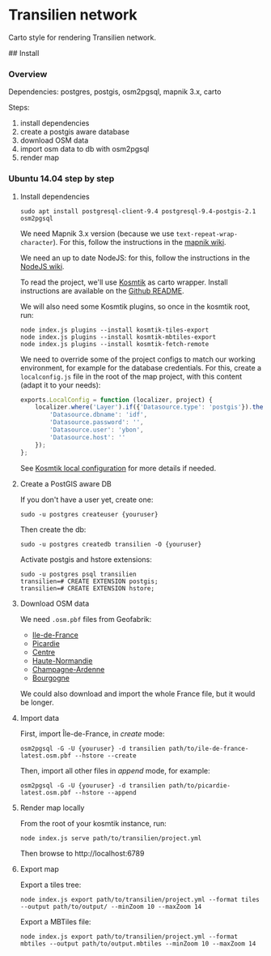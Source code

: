 # Transilien network

Carto style for rendering Transilien network.

## Install

### Overview

Dependencies: postgres, postgis, osm2pgsql, mapnik 3.x, carto

Steps:

1. install dependencies
2. create a postgis aware database
3. download OSM data
4. import osm data to db with osm2pgsql
5. render map


### Ubuntu 14.04 step by step

1. Install dependencies

    ```
    sudo apt install postgresql-client-9.4 postgresql-9.4-postgis-2.1 osm2pgsql
    ```

    We need Mapnik 3.x version (because we use `text-repeat-wrap-character`). For
    this, follow the instructions in the [mapnik wiki](https://github.com/mapnik/mapnik/wiki/UbuntuInstallation#install-from-packages).

    We need an up to date NodeJS: for this, follow the instructions in the
    [NodeJS wiki](https://github.com/joyent/node/wiki/Installing-Node.js-via-package-manager#debian-and-ubuntu-based-linux-distributions).

    To read the project, we'll use [Kosmtik](https://github.com/kosmtik/kosmtik)
    as carto wrapper. Install instructions are available on the [Github README](https://github.com/kosmtik/kosmtik#install).

    We will also need some Kosmtik plugins, so once in the kosmtik root, run:

    ```
    node index.js plugins --install kosmtik-tiles-export
    node index.js plugins --install kosmtik-mbtiles-export
    node index.js plugins --install kosmtik-fetch-remote
    ```

    We need to override some of the project configs to match our working
    environment, for example for the database credentials. For this, create a 
    `localconfig.js` file in the root of the map project, with this content (adapt
    it to your needs):

    ```javascript
    exports.LocalConfig = function (localizer, project) {
        localizer.where('Layer').if({'Datasource.type': 'postgis'}).then({
            'Datasource.dbname': 'idf',
            'Datasource.password': '',
            'Datasource.user': 'ybon',
            'Datasource.host': ''
        });
    };
    ```
    See [Kosmtik local configuration](https://github.com/kosmtik/kosmtik#local-config)
    for more details if needed.


2. Create a PostGIS aware DB

    If you don't have a user yet, create one:
    ```
    sudo -u postgres createuser {youruser}
    ```

    Then create the db:
    ```
    sudo -u postgres createdb transilien -O {youruser}
    ```

    Activate postgis and hstore extensions:
    ```
    sudo -u postgres psql transilien
    transilien=# CREATE EXTENSION postgis;
    transilien=# CREATE EXTENSION hstore;
    ```

3. Download OSM data

    We need `.osm.pbf` files from Geofabrik:

    - [Ile-de-France](http://download.geofabrik.de/europe/france/ile-de-france-latest.osm.pbf)
    - [Picardie](http://download.geofabrik.de/europe/france/picardie.osm.pbf)
    - [Centre](http://download.geofabrik.de/europe/france/centre.osm.pbf)
    - [Haute-Normandie](http://download.geofabrik.de/europe/france/haute-normandie.osm.pbf)
    - [Champagne-Ardenne](http://download.geofabrik.de/europe/france/champagne-ardenne.osm.pbf)
    - [Bourgogne](http://download.geofabrik.de/europe/france/bourgogne.osm.pbf)

    We could also download and import the whole France file, but it would be longer.


4. Import data

    First, import Île-de-France, in *create* mode:
    ```
    osm2pgsql -G -U {youruser} -d transilien path/to/ile-de-france-latest.osm.pbf --hstore --create
    ```

    Then, import all other files in *append* mode, for example:
    ```
    osm2pgsql -G -U {youruser} -d transilien path/to/picardie-latest.osm.pbf --hstore --append
    ```

5. Render map locally

    From the root of your kosmtik instance, run:

    ```
    node index.js serve path/to/transilien/project.yml
    ```

    Then browse to http://localhost:6789


6. Export map

    Export a tiles tree:

    ```
    node index.js export path/to/transilien/project.yml --format tiles --output path/to/output/ --minZoom 10 --maxZoom 14
    ```

    Export a MBTiles file:

    ```
    node index.js export path/to/transilien/project.yml --format mbtiles --output path/to/output.mbtiles --minZoom 10 --maxZoom 14
    ```
